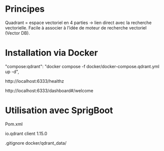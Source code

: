 
# Principes

  Quadrant = espace vectoriel en 4 parties → lien direct avec la recherche vectorielle.
  Facile à associer à l’idée de moteur de recherche vectoriel (Vector DB).

# Installation via Docker
  
  "compose:qdrant": "docker compose -f docker/docker-compose.qdrant.yml up -d",

  http://localhost:6333/healthz
  
  http://localhost:6333/dashboard#/welcome


# Utilisation avec SprigBoot

  Pom.xml

  <dependency>
      <groupId>io.qdrant</groupId>
      <artifactId>client</artifactId>
      <version>1.15.0</version>
  </dependency>
  
  .gitignore
    docker/qdrant_data/